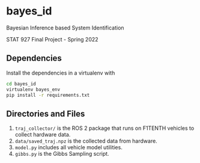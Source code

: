 # bayes_id
Bayesian Inference based System Identification

STAT 927 Final Project - Spring 2022

## Dependencies
Install the dependencies in a virtualenv with

```bash
cd bayes_id
virtualenv bayes_env
pip install -r requirements.txt
```

## Directories and Files
1. `traj_collector/` is the ROS 2 package that runs on F1TENTH vehicles to collect hardware data.
2. `data/saved_traj.npz` is the collected data from hardware.
3. `model.py` includes all vehicle model utilities.
4. `gibbs.py` is the Gibbs Sampling script.